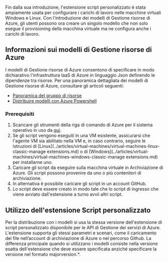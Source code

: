 

Fin dalla sua introduzione, l'estensione script personalizzato è stata ampiamente usata per configurare i carichi di lavoro nelle macchine virtuali Windows e Linux. Con l'introduzione dei modelli di Gestione risorse di Azure, gli utenti possono ora creare un singolo modello che non solo esegue il provisioning della macchina virtuale ma ne configura anche i carichi di lavoro.

## Informazioni sui modelli di Gestione risorse di Azure

I modelli di Gestione risorse di Azure consentono di specificare in modo dichiarativo l'infrastruttura IaaS di Azure in linguaggio Json definendo le dipendenze tra risorse. Per una panoramica dettagliata dei modelli di Gestione risorse di Azure, consultare gli articoli seguenti:

- [Panoramica del gruppo di risorse](../articles/resource-group-overview.md)
- [Distribuire modelli con Azure Powershell](../articles/virtual-machines/virtual-machines-windows-ps-manage.md)

### Prerequisiti

1. Scaricare gli strumenti della riga di comando di Azure per il sistema operativo in uso da [qui](https://azure.microsoft.com/downloads/).
2. Se gli script vengono eseguiti in una VM esistente, assicurarsi che l'agente VM sia abilitato nella VM e, in caso contrario, seguire le istruzioni di [Linux](../articles/virtual-machines/virtual-machines-linux-classic-manage extensions.md) o di [Windows](../articles/virtual-machines/virtual-machines-windows-classic-manage extensions.md) per installarne uno.
3. Caricare gli script da eseguire sulla macchina virtuale in Archiviazione di Azure. Gli script possono provenire da uno o più contenitori di archiviazione.
4. In alternativa è possibile caricare gli script in un account GitHub.
5. Lo script deve essere creato in modo tale che lo script di ingresso che viene avviato dall'estensione a turno avvii altri script.

## Utilizzo dell'estensione Script personalizzato

Per la distribuzione con i modelli si usa la stessa versione dell'estensione di script personalizzato disponibile per le API di Gestione dei servizi di Azure. L'estensione supporta gli stessi parametri e scenari, come il caricamento dei file nell’account di archiviazione di Azure o nel percorso Github. La differenza principale quando si utilizzano i modelli consiste nella versione esatta dell'estensione che deve essere specificata anziché specificare la versione nel formato majorversion.*.

<!----HONumber=AcomDC_0420_2016-->